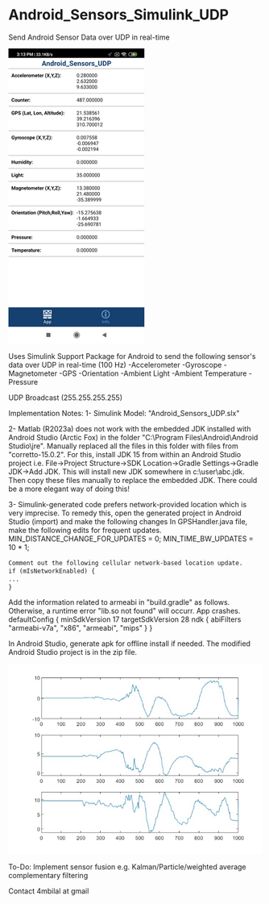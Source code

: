 # Android_Sensors_Simulink_UDP
Send Android Sensor Data over UDP in real-time  

![alt text](https://github.com/4mbilal/Android_Sensors_Simulink_UDP/blob/main/app_screen.png)  


Uses Simulink Support Package for Android to send the following sensor's data over UDP in real-time (100 Hz)
-Accelerometer
-Gyroscope
-Magnetometer
-GPS
-Orientation
-Ambient Light
-Ambient Temperature
-Pressure

UDP Broadcast (255.255.255.255)

Implementation Notes:
1- Simulink Model: "Android_Sensors_UDP.slx"

2- Matlab (R2023a) does not work with the embedded JDK installed with Android Studio (Arctic Fox) in the folder "C:\Program Files\Android\Android Studio\jre". Manually replaced all the files in this folder with files from "corretto-15.0.2". For this, install JDK 15 from within an Android Studio project i.e. File->Project Structure->SDK Location->Gradle Settings->Gradle JDK->Add JDK. This will install new JDK somewhere in c:\user\abc\.jdk. Then copy these files manually to replace the embedded JDK. There could be a more elegant way of doing this!

3- Simulink-generated code prefers network-provided location which is very imprecise. To remedy this, open the generated project in Android Studio (import) and make the following changes 
In GPSHandler.java file, make the following edits for frequent updates.
	MIN_DISTANCE_CHANGE_FOR_UPDATES = 0;
	MIN_TIME_BW_UPDATES = 10 * 1;
	
	Comment out the following cellular network-based location update.
	if (mIsNetworkEnabled) {
	...
	}
	
Add the information related to armeabi in "build.gradle" as follows. Otherwise, a runtime error "lib.so not found" will occurr. App crashes. 
defaultConfig {
        minSdkVersion 17
        targetSdkVersion 28
        ndk {
            abiFilters "armeabi-v7a", "x86", "armeabi", "mips"
        }
    }
    
In Android Studio, generate apk for offline install if needed. The modified Android Studio project is in the zip file. 

![alt text](https://github.com/4mbilal/Android_Sensors_Simulink_UDP/blob/main/rt_graph.jpg)  


To-Do:
Implement sensor fusion e.g. Kalman/Particle/weighted average complementary filtering

Contact 4mbilal at gmail

